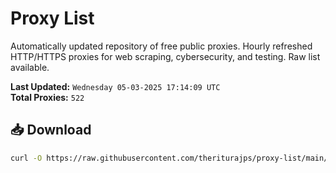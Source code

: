 # Proxy List

Automatically updated repository of free public proxies. Hourly refreshed HTTP/HTTPS proxies for web scraping, cybersecurity, and testing. Raw list available.

**Last Updated:** `Wednesday 05-03-2025 17:14:09 UTC`  
**Total Proxies:** `522`

## 📥 Download
```bash
curl -O https://raw.githubusercontent.com/theriturajps/proxy-list/main/proxies.txt
